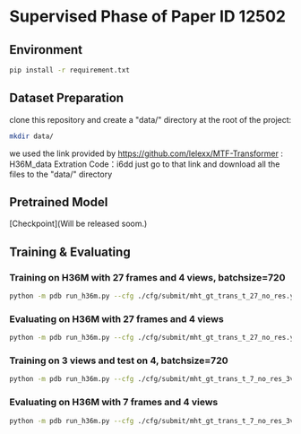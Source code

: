 # Supervised Phase of Paper ID 12502
## Environment
```bash
pip install -r requirement.txt
```
## Dataset Preparation
clone this repository and create a "data/" directory at the root of the project:
```bash
mkdir data/
```

we used the link provided by https://github.com/lelexx/MTF-Transformer : H36M_data Extration Code：i6dd just go to that link and download all the files to the "data/" directory
## Pretrained Model
[Checkpoint](Will be released soom.)
## Training & Evaluating
### Training on H36M with 27 frames and 4 views, batchsize=720
```bash
python -m pdb run_h36m.py --cfg ./cfg/submit/mht_gt_trans_t_27_no_res.yaml --gpu 1,2,3,4,5,6 
```
### Evaluating on H36M with 27 frames and 4 views
```bash
python -m pdb run_h36m.py --cfg ./cfg/submit/mht_gt_trans_t_27_no_res.yaml --eval --checkpoint ./where_you_put_checkpoint/model.bin --gpu 1,2,3,4,5,6 --n_frames 27  --eval_batch_size 360 --eval_n_frames 27
```
### Training on 3 views and test on 4, batchsize=720 
```bash
python -m pdb run_h36m.py --cfg ./cfg/submit/mht_gt_trans_t_7_no_res_3view.yaml --gpu 1,2,3,4,5,6
```
### Evaluating on H36M with 7 frames and 4 views
```bash
python -m pdb run_h36m.py --cfg ./cfg/submit/mht_gt_trans_t_7_no_res_3view.yaml --eval --checkpoint ./where_you_put_checkpoint/model.bin --gpu 0,1,2,3 --n_frames 7  --eval_batch_size 360 --eval_n_frames 7
```

